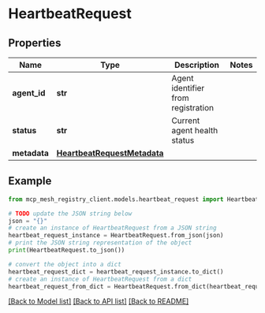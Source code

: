 # HeartbeatRequest


## Properties

Name | Type | Description | Notes
------------ | ------------- | ------------- | -------------
**agent_id** | **str** | Agent identifier from registration |
**status** | **str** | Current agent health status |
**metadata** | [**HeartbeatRequestMetadata**](HeartbeatRequestMetadata.md) |  |

## Example

```python
from mcp_mesh_registry_client.models.heartbeat_request import HeartbeatRequest

# TODO update the JSON string below
json = "{}"
# create an instance of HeartbeatRequest from a JSON string
heartbeat_request_instance = HeartbeatRequest.from_json(json)
# print the JSON string representation of the object
print(HeartbeatRequest.to_json())

# convert the object into a dict
heartbeat_request_dict = heartbeat_request_instance.to_dict()
# create an instance of HeartbeatRequest from a dict
heartbeat_request_from_dict = HeartbeatRequest.from_dict(heartbeat_request_dict)
```
[[Back to Model list]](../README.md#documentation-for-models) [[Back to API list]](../README.md#documentation-for-api-endpoints) [[Back to README]](../README.md)
